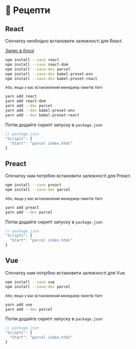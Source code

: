 # 🍰 Рецепти

## React

Спочатку необхідно встановити залежності для React.

[Запис в блозі](http://blog.jakoblind.no/react-parcel/)

```Bash
npm install --save react
npm install --save react-dom
npm install --save-dev parcel
npm install --save-dev babel-preset-env
npm install --save-dev babel-preset-react
```

<sub>Або, якщо у вас встановлений менеджер пакетів Yarn</sub>

```Bash
yarn add react
yarn add react-dom
yarn add --dev parcel
yarn add --dev babel-preset-env
yarn add --dev babel-preset-react
```

Потім додайте скрипт запуску в `package.json`

```Javascript
// package.json
"Scripts": {
  "Start": "parcel index.html"
}
```

## Preact

Спочатку нам потрібно встановити залежності для Preact.

```Bash
npm install --save preact
npm install --save-dev parcel
```

<sub> Або, якщо у вас встановлений менеджер пакетів Yarn </sub>

```Bash
yarn add preact
yarn add --dev parcel
```

Потім додайте скрипт запуску в `package.json`

```Javascript
// package.json
"Scripts": {
  "Start": "parcel index.html"
}
```

## Vue

Спочатку нам потрібно встановити залежності для Vue.

```Bash
npm install --save vue
npm install --save-dev parcel
```

<sub> Або, якщо у вас встановлений менеджер пакетів Yarn </sub>

```Bash
yarn add vue
yarn add --dev parcel
```

Потім додайте скрипт запуску в `package.json`

```Javascript
// package.json
"Scripts": {
  "Start": "parcel index.html"
}
```
